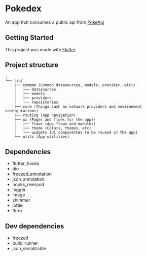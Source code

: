 # Pokedex

An app that consumes a public api from [PokeApi](https://pokeapi.co/)

## Getting Started

This project was made with [Flutter](https://flutter.dev/)

## Project structure
```
.
└── lib/
    ├── common (Common datasources, models, provider, etc)/
    │   ├── datasources
    │   ├── models
    │   ├── providers
    │   └── repositories
    ├── core (Things such as network providers and environment configurations)
    ├── routing (App navigation)
    ├── ui (Pages and flows for the app)/
    │   ├── flows (App flows and modules)
    │   ├── theme (Colors, themes, etc)
    │   └── widgets (Ui componentes to be reused in the app)
    └── utils (App utilities)
```
## Dependencies
- flutter_hooks
- dio
- freezed_annotation
- json_annotation
- hooks_riverpod
- logger
- image
- shimmer
- lottie
- fluro

## Dev dependencies
- freezed
- build_runner
- json_serializable
